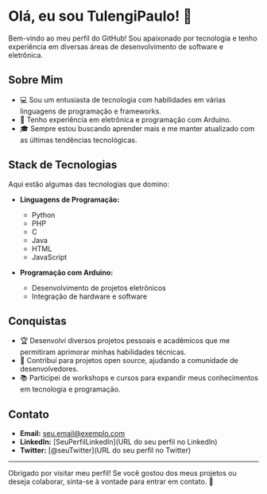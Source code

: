 # Olá, eu sou TulengiPaulo! 👋

Bem-vindo ao meu perfil do GitHub! Sou apaixonado por tecnologia e tenho experiência em diversas áreas de desenvolvimento de software e eletrônica.

## Sobre Mim

- 💻 Sou um entusiasta de tecnologia com habilidades em várias linguagens de programação e frameworks.
- 🔋 Tenho experiência em eletrônica e programação com Arduino.
- 🎓 Sempre estou buscando aprender mais e me manter atualizado com as últimas tendências tecnológicas.

## Stack de Tecnologias

Aqui estão algumas das tecnologias que domino:

- **Linguagens de Programação:**
  - Python
  - PHP
  - C
  - Java
  - HTML
  - JavaScript

- **Programação com Arduino:**
  - Desenvolvimento de projetos eletrônicos
  - Integração de hardware e software

## Conquistas

- 🏆 Desenvolvi diversos projetos pessoais e acadêmicos que me permitiram aprimorar minhas habilidades técnicas.
- 🚀 Contribuí para projetos open source, ajudando a comunidade de desenvolvedores.
- 📚 Participei de workshops e cursos para expandir meus conhecimentos em tecnologia e programação.

## Contato

- **Email:** [seu.email@exemplo.com](mailto:seu.email@exemplo.com)
- **LinkedIn:** [SeuPerfilLinkedIn](URL do seu perfil no LinkedIn)
- **Twitter:** [@seuTwitter](URL do seu perfil no Twitter)

---

Obrigado por visitar meu perfil! Se você gostou dos meus projetos ou deseja colaborar, sinta-se à vontade para entrar em contato. 🚀
